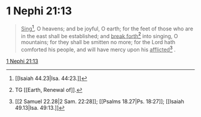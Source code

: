 # 1 Nephi 21:13

> <u>Sing</u>[^a], O heavens; and be joyful, O earth; for the feet of those who are in the east shall be established; and <u>break forth</u>[^b] into singing, O mountains; for they shall be smitten no more; for the Lord hath comforted his people, and will have mercy upon his <u>afflicted</u>[^c] .

[1 Nephi 21:13](https://www.churchofjesuschrist.org/study/scriptures/bofm/1-ne/21?lang=eng&id=p13#p13)


[^a]: [[Isaiah 44.23|Isa. 44:23.]]
[^b]: TG [[Earth, Renewal of]].
[^c]: [[2 Samuel 22.28|2 Sam. 22:28]]; [[Psalms 18.27|Ps. 18:27]]; [[Isaiah 49.13|Isa. 49:13.]]
